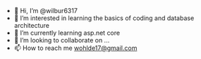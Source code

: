 - 👋 Hi, I’m @wilbur6317
- 👀 I’m interested in learning the basics of coding and database architecture
- 🌱 I’m currently learning asp.net core
- 💞️ I’m looking to collaborate on ...
- 📫 How to reach me wohlde17@gmail.com

<!---
wilbur6317/wilbur6317 is a ✨ special ✨ repository because its `README.md` (this file) appears on your GitHub profile.
You can click the Preview link to take a look at your changes.
--->
